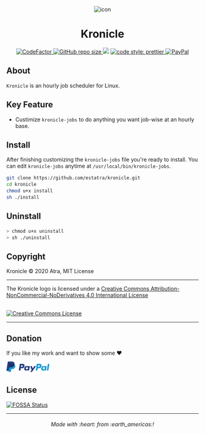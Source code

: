 <p align="center">
    <img src="https://raw.githubusercontent.com/estatra/kronicle/master/kronicle.png"
    alt="icon"/>
</p>

<h1 align="center">
    Kronicle
</h1>

<p align="center">
  <a href="https://www.codefactor.io/repository/github/estatra/kronicle">
    <img src="https://www.codefactor.io/repository/github/estatra/figwrapper/badge" alt="CodeFactor">
  </a>
  <a href="https://www.codefactor.io/repository/github/estatra/kronicle">
    <img alt="GitHub repo size" src="https://img.shields.io/github/repo-size/estatra/kronicle">
  </a>
<a href="https://app.fossa.io/projects/git%2Bgithub.com%estatra%2Fkronicle?ref=badge_shield" alt="FOSSA Status"><img src="https://app.fossa.io/api/projects/git%2Bgithub.com%estatra%2Fkronicle.svg?type=shield"/></a>
  <a href="https://github.com/prettier/prettier">
    <img alt="code style: prettier" src="https://img.shields.io/badge/code_style-prettier-ff69b4.svg?style=flat-square">
  </a>
  <a href="https://www.paypal.com/cgi-bin/webscr?cmd=_s-xclick&hosted_button_id=Y79WNXRNJCHB4&source=url">
    <img alt="PayPal" src="https://img.shields.io/badge/PayPal-Donate-brightgreen?style=flat-square">
  </a>
</p>

## About

`Kronicle` is an hourly job scheduler for Linux.

## Key Feature
- Custimize `kronicle-jobs` to do anything you want job-wise at an hourly base.

## Install
After finishing customizing the `kronicle-jobs` file you're ready to install. You can edit `kronicle-jobs` anytime at `/usr/local/bin/kronicle-jobs`.

```bash
git clone https://github.com/estatra/kronicle.git
cd kronicle
chmod u+x install
sh ./install
```

## Uninstall

```bash
> chmod u+x uninstall
> sh ./uninstall
```

## Copyright

Kronicle © 2020 Atra, MIT License

---

<div>
The Kronicle logo is licensed under a <a rel="license" href="http://creativecommons.org/licenses/by-nc-nd/4.0/">Creative Commons Attribution-NonCommercial-NoDerivatives 4.0 International License</a>

<br/><a rel="license" href="http://creativecommons.org/licenses/by-nc-nd/4.0/"><img alt="Creative Commons License" style="border-width:0" src="https://licensebuttons.net/l/by-nc-nd/4.0/88x31.png" /></a>
</div>

---
## Donation
If you like my work and want to show some :heart:

[<img height="30" src="paypal-donate.png" alt="PayPal"/>](https://www.paypal.com/cgi-bin/webscr?cmd=_s-xclick&hosted_button_id=Y79WNXRNJCHB4&source=url)

## License
[![FOSSA Status](https://app.fossa.com/api/projects/git%2Bgithub.com%2Festatra%2Fkronicle.svg?type=large)](https://app.fossa.com/projects/git%2Bgithub.com%2Festatra%2Fkronicle?ref=badge_large)

---

<h6 align="center">
  Made with :heart: from :earth_americas:!
</h6>
